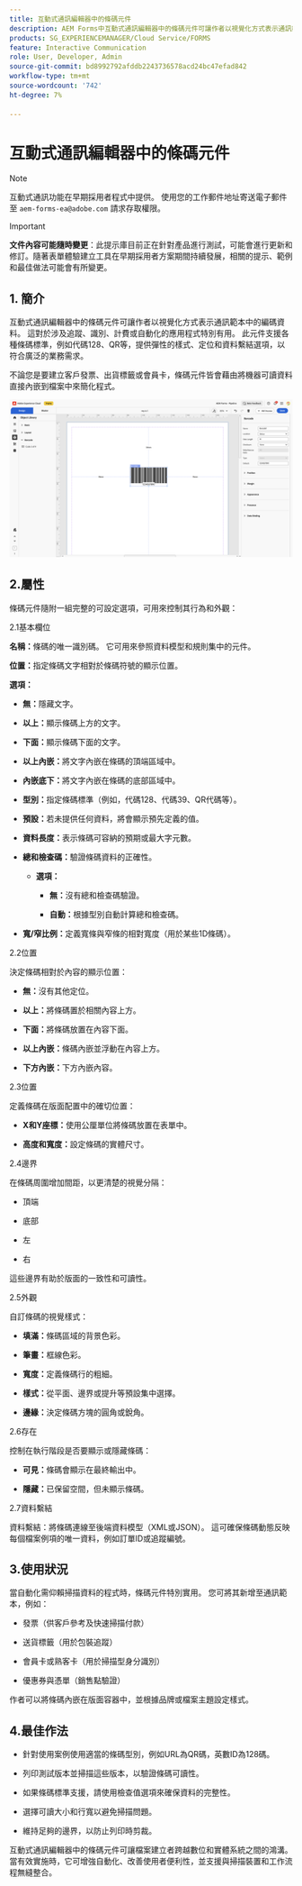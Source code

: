 ```yaml
---
title: 互動式通訊編輯器中的條碼元件
description: AEM Forms中互動式通訊編輯器中的條碼元件可讓作者以視覺化方式表示通訊範本中的編碼資料。
products: SG_EXPERIENCEMANAGER/Cloud Service/FORMS
feature: Interactive Communication
role: User, Developer, Admin
source-git-commit: bd8992792afddb2243736578acd24bc47efad842
workflow-type: tm+mt
source-wordcount: '742'
ht-degree: 7%

---
```



# 互動式通訊編輯器中的條碼元件

>[!NOTE]
>
> 互動式通訊功能在早期採用者程式中提供。 使用您的工作郵件地址寄送電子郵件至 `aem-forms-ea@adobe.com` 請求存取權限。

>[!IMPORTANT]
>
> **文件內容可能隨時變更**：此提示庫目前正在針對產品進行測試，可能會進行更新和修訂。隨著表單體驗建立工具在早期採用者方案期間持續發展，相關的提示、範例和最佳做法可能會有所變更。

## &#x200B;1. 簡介

互動式通訊編輯器中的條碼元件可讓作者以視覺化方式表示通訊範本中的編碼資料。 這對於涉及追蹤、識別、計費或自動化的應用程式特別有用。 此元件支援各種條碼標準，例如代碼128、QR等，提供彈性的樣式、定位和資料繫結選項，以符合廣泛的業務需求。

不論您是要建立客戶發票、出貨標籤或會員卡，條碼元件皆會藉由將機器可讀資料直接內嵌到檔案中來簡化程式。

![尋找IC檔案](/help/forms/interactive-communication/assets/barcode.png)

## 2.屬性

條碼元件隨附一組完整的可設定選項，可用來控制其行為和外觀：

2.1基本欄位

**名稱：**&#x200B;條碼的唯一識別碼。 它可用來參照資料模型和規則集中的元件。

**位置：**&#x200B;指定條碼文字相對於條碼符號的顯示位置。

**選項：**

- **無：**&#x200B;隱藏文字。

- **以上：**&#x200B;顯示條碼上方的文字。

- **下面：**&#x200B;顯示條碼下面的文字。

- **以上內嵌：**&#x200B;將文字內嵌在條碼的頂端區域中。

- **內嵌底下：**&#x200B;將文字內嵌在條碼的底部區域中。

- **型別：**&#x200B;指定條碼標準（例如，代碼128、代碼39、QR代碼等）。

- **預設：**&#x200B;若未提供任何資料，將會顯示預先定義的值。

- **資料長度：**&#x200B;表示條碼可容納的預期或最大字元數。

- **總和檢查碼：**&#x200B;驗證條碼資料的正確性。

   - **選項：**

      - **無：**&#x200B;沒有總和檢查碼驗證。

      - **自動：**&#x200B;根據型別自動計算總和檢查碼。

- **寬/窄比例：**&#x200B;定義寬條與窄條的相對寬度（用於某些1D條碼）。

2.2位置

決定條碼相對於內容的顯示位置：

- **無：**&#x200B;沒有其他定位。

- **以上：**&#x200B;將條碼置於相關內容上方。

- **下面：**&#x200B;將條碼放置在內容下面。

- **以上內嵌：**&#x200B;條碼內嵌並浮動在內容上方。

- **下方內嵌：**&#x200B;下方內嵌內容。

2.3位置

定義條碼在版面配置中的確切位置：

- **X和Y座標：**&#x200B;使用公厘單位將條碼放置在表單中。

- **高度和寬度：**&#x200B;設定條碼的實體尺寸。

2.4邊界

在條碼周圍增加間距，以更清楚的視覺分隔：

- 頂端

- 底部

- 左

- 右

這些邊界有助於版面的一致性和可讀性。

2.5外觀

自訂條碼的視覺樣式：

- **填滿：**&#x200B;條碼區域的背景色彩。

- **筆畫：**&#x200B;框線色彩。

- **寬度：**&#x200B;定義條碼行的粗細。

- **樣式：**&#x200B;從平面、邊界或提升等預設集中選擇。

- **邊緣：**&#x200B;決定條碼方塊的圓角或銳角。

2.6存在

控制在執行階段是否要顯示或隱藏條碼：

- **可見：**&#x200B;條碼會顯示在最終輸出中。

- **隱藏：**&#x200B;已保留空間，但未顯示條碼。

2.7資料繫結

資料繫結：將條碼連線至後端資料模型（XML或JSON）。 這可確保條碼動態反映每個檔案例項的唯一資料，例如訂單ID或追蹤編號。

## 3.使用狀況

當自動化需仰賴掃描資料的程式時，條碼元件特別實用。 您可將其新增至通訊範本，例如：

- 發票（供客戶參考及快速掃描付款）

- 送貨標籤（用於包裝追蹤）

- 會員卡或熟客卡（用於掃描型身分識別）

- 優惠券與憑單（銷售點驗證）

作者可以將條碼內嵌在版面容器中，並根據品牌或檔案主題設定樣式。

## 4.最佳作法

- 針對使用案例使用適當的條碼型別，例如URL為QR碼，英數ID為128碼。

- 列印測試版本並掃描這些版本，以驗證條碼可讀性。

- 如果條碼標準支援，請使用檢查值選項來確保資料的完整性。

- 選擇可讀大小和行寬以避免掃描問題。

- 維持足夠的邊界，以防止列印時剪裁。

互動式通訊編輯器中的條碼元件可讓檔案建立者跨越數位和實體系統之間的鴻溝。 當有效實施時，它可增強自動化、改善使用者便利性，並支援與掃描裝置和工作流程無縫整合。
